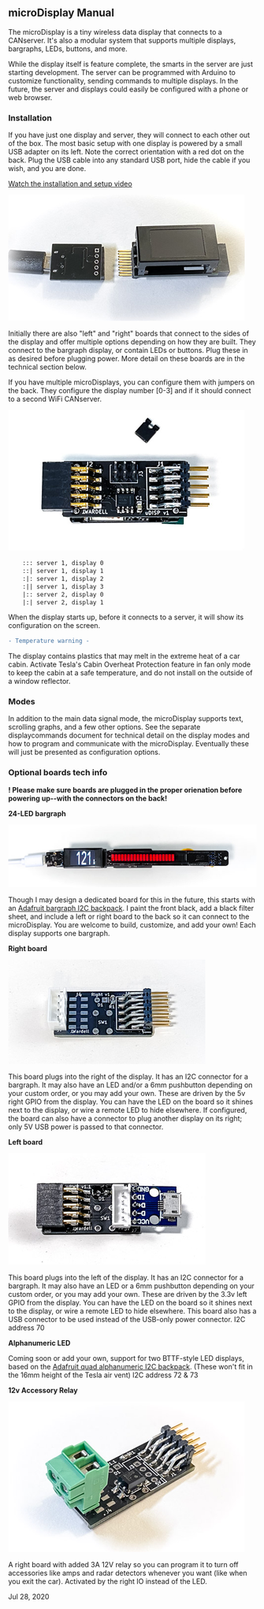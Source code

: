 ## microDisplay Manual

The microDisplay is a tiny wireless data display that connects to a CANserver. It's also a modular system that supports multiple displays, bargraphs, LEDs, buttons, and more.

While the display itself is feature complete, the smarts in the server are just starting development. The server can be programmed with Arduino to customize functionality, sending commands to multiple displays. In the future, the server and displays could easily be configured with a phone or web browser.


### Installation

If you have just one display and server, they will connect to each other out of the box. 
The most basic setup with one display is powered by a small USB adapter on its left. Note the correct orientation with a red dot on the back. Plug the USB cable into any standard USB port, hide the cable if you wish, and you are done.

[Watch the installation and setup video](https://www.youtube.com/watch?v=8xQ1g1XpqIc)

![Single Display](img/singledisplay.jpg)

Initially there are also "left" and "right" boards that connect to the sides of the display and offer multiple options depending on how they are built. They connect to the bargraph display, or contain LEDs or buttons. Plug these in as desired before plugging power. More detail on these boards are in the technical section below.

If you have multiple microDisplays, you can configure them with jumpers on the back. They configure the display number [0-3] and if it should connect to a second WiFi CANserver. 

![Display Jumpers](img/jumpers.jpg)

        ::: server 1, display 0
        ::| server 1, display 1
        :|: server 1, display 2
        :|| server 1, display 3
        |:: server 2, display 0
        |:| server 2, display 1

When the display starts up, before it connects to a server, it will show its configuration on the screen.

```diff
- Temperature warning -
```
The display contains plastics that may melt in the extreme heat of a car cabin. Activate Tesla's Cabin Overheat Protection feature in fan only mode to keep the cabin at a safe temperature, and do not install on the outside of a window reflector.

### Modes

In addition to the main data signal mode, the microDisplay supports text, scrolling graphs, and a few other options. See the separate displaycommands document for technical detail on the display modes and how to program and communicate with the microDisplay. Eventually these will just be presented as configuration options.

### Optional boards tech info

**! Please make sure boards are plugged in the proper orienation before powering up--with the connectors on the back!**

**24-LED bargraph**

![LED bargraph](img/bargraph.jpg)

Though I may design a dedicated board for this in the future, this starts with an [Adafruit bargraph I2C backpack](https://www.adafruit.com/product/1721). I paint the front black, add a black filter sheet, and include a left or right board to the back so it can connect to the microDisplay. You are welcome to build, customize, and add your own! Each display supports one bargraph.


**Right board**

![Right Board](img/right.jpg)

This board plugs into the right of the display. It has an I2C connector for a bargraph. It may also have an LED and/or a 6mm pushbutton depending on your custom order, or you may add your own. These are driven by the 5v right GPIO from the display. You can have the LED on the board so it shines next to the display, or wire a remote LED to hide elsewhere. If configured, the board can also have a connector to plug another display on its right; only 5V USB power is passed to that connector.


**Left board**

![Left Board](img/left.jpg)

This board plugs into the left of the display. It has an I2C connector for a bargraph. It may also have an LED or a 6mm pushbutton depending on your custom order, or you may add your own. These are driven by the 3.3v left GPIO from the display. You can have the LED on the board so it shines next to the display, or wire a remote LED to hide elsewhere. This board also has a USB connector to be used instead of the USB-only power connector. I2C address 70

**Alphanumeric LED**

Coming soon or add your own, support for two BTTF-style LED displays, based on the [Adafruit quad alphanumeric I2C backpack](https://www.adafruit.com/product/1911). (These won't fit in the 16mm height of the Tesla air vent) I2C address 72 & 73

**12v Accessory Relay**

![Relay Board](img/relay.jpg)

A right board with added 3A 12V relay so you can program it to turn off accessories like amps and radar detectors whenever you want (like when you exit the car). Activated by the right IO instead of the LED.

Jul 28, 2020
